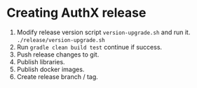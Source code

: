 # Creating AuthX release
1. Modify release version script ``version-upgrade.sh`` and run it.
   ``./release/version-upgrade.sh``
2. Run ``gradle clean build test`` continue if success.
3. Push release changes to git.
4. Publish libraries.
5. Publish docker images.
6. Create release branch / tag.
 